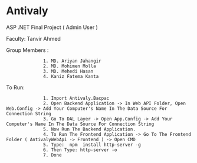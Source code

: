 # Antivaly
ASP .NET Final Project ( Admin User )

Faculty: Tanvir Ahmed

Group Members :

                  1. MD. Ariyan Jahangir
                  2. MD. Mohimen Molla
                  3. MD. Mehedi Hasan
                  4. Kaniz Fatema Kanta
                  
To Run: 

                  1. Import Antivaly.Bacpac
                  2. Open Backend Application -> In Web API Folder, Open Web.Config -> Add Your Computer's Name In The Data Source For Connection String
                  3. Go To DAL Layer -> Open App.Config -> Add Your Computer's Name In The Data Source For Connection String
                  5. Now Run The Backend Application.
                  4. To Run The Frontend Application -> Go To The Frontend Folder ( AntivalyWebApi -> Frontend ) -> Open CMD
                  5. Type:  npm  install http-server -g
                  6. Then Type: http-server -o
                  7. Done
    
